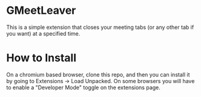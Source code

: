 # GMeetLeaver
This is a simple extension that closes your meeting tabs (or any other tab if you want) at a specified time.

# How to Install
On a chromium based browser, clone this repo, and then you can install it by going to Extensions -> Load Unpacked. On some browsers you will have to enable a "Developer Mode" toggle on the extensions page.
